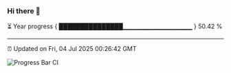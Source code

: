 ### Hi there 👋

⏳ Year progress { ███████████████▁▁▁▁▁▁▁▁▁▁▁▁▁▁▁ } 50.42 %

---

⏰ Updated on Fri, 04 Jul 2025 00:26:42 GMT

![Progress Bar CI](https://github.com/liununu/liununu/workflows/Progress%20Bar%20CI/badge.svg)
